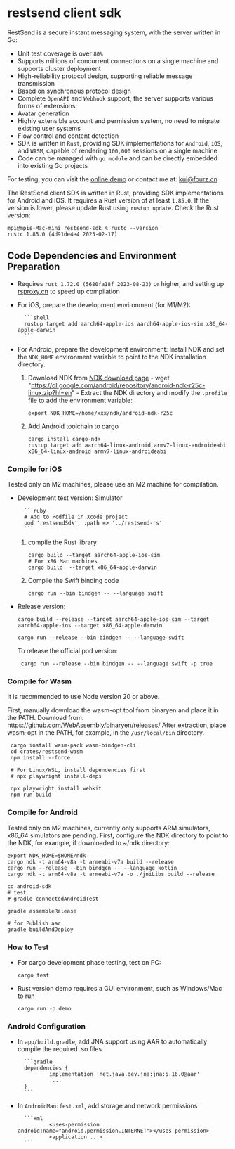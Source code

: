 restsend client sdk
=====

RestSend is a secure instant messaging system, with the server written in Go:
- Unit test coverage is over `80%`
- Supports millions of concurrent connections on a single machine and supports cluster deployment
- High-reliability protocol design, supporting reliable message transmission
- Based on synchronous protocol design
- Complete `OpenAPI` and `Webhook` support, the server supports various forms of extensions: 
- Avatar generation
- Highly extensible account and permission system, no need to migrate existing user systems
- Flow control and content detection
- SDK is written in `Rust`, providing SDK implementations for `Android`, `iOS`, and `WASM`, capable of rendering `100,000` sessions on a single machine
- Code can be managed with `go module` and can be directly embedded into existing Go projects

For testing, you can visit the [online demo](https://chat.ruzhila.cn?from=github) or contact me at: kui@fourz.cn

The RestSend client SDK is written in Rust, providing SDK implementations for Android and iOS. It requires a Rust version of at least `1.85.0`. If the version is lower, please update Rust using `rustup update`.
Check the Rust version:

```shell
mpi@mpis-Mac-mini restsend-sdk % rustc --version
rustc 1.85.0 (4d91de4e4 2025-02-17)
```

## Code Dependencies and Environment Preparation

- Requires `rust 1.72.0 (5680fa18f 2023-08-23)` or higher, and setting up [rsproxy.cn](https://rsproxy.cn) to speed up compilation
- For iOS, prepare the development environment (for M1/M2):

        ```shell
        rustup target add aarch64-apple-ios aarch64-apple-ios-sim x86_64-apple-darwin
        ```

- For Android, prepare the development environment:
     Install NDK and set the `NDK_HOME` environment variable to point to the NDK installation directory.
     1. Download NDK from [NDK download page](https://developer.android.com/ndk/downloads?hl=en)
       - wget "<https://dl.google.com/android/repository/android-ndk-r25c-linux.zip?hl=en>"
       - Extract the NDK directory and modify the `.profile` file to add the environment variable:
        ```shell
        export NDK_HOME=/home/xxx/ndk/android-ndk-r25c
        ```

     2. Add Android toolchain to cargo
        ```shell
        cargo install cargo-ndk
        rustup target add aarch64-linux-android armv7-linux-androideabi x86_64-linux-android armv7-linux-androideabi
        ```

### Compile for iOS

Tested only on M2 machines, please use an M2 machine for compilation.

- Development test version: Simulator

        ```ruby
        # Add to Podfile in Xcode project
        pod 'restsendSdk', :path => '../restsend-rs'
        ```

  1. compile the Rust library
        ```shell
        cargo build --target aarch64-apple-ios-sim
        # For x86 Mac machines
        cargo build  --target x86_64-apple-darwin 
        ```
  1. Compile the Swift binding code

        ```shell
        cargo run --bin bindgen -- --language swift
        ```

- Release version:

   ```shell
   cargo build --release --target aarch64-apple-ios-sim --target aarch64-apple-ios --target x86_64-apple-darwin

   cargo run --release --bin bindgen -- --language swift
   ```
   To release the official pod version:

   ```shell
    cargo run --release --bin bindgen -- --language swift -p true
   ```

### Compile for Wasm

It is recommended to use Node version 20 or above.

First, manually download the wasm-opt tool from binaryen and place it in the PATH. Download from: <https://github.com/WebAssembly/binaryen/releases/>
After extraction, place wasm-opt in the PATH, for example, in the `/usr/local/bin` directory.

```shell
 cargo install wasm-pack wasm-bindgen-cli
 cd crates/restsend-wasm
 npm install --force
 
 # For Linux/WSL, install dependencies first
 # npx playwright install-deps
 
 npx playwright install webkit
 npm run build
```

### Compile for Android

Tested only on M2 machines, currently only supports ARM simulators, x86_64 simulators are pending.
First, configure the NDK directory to point to the NDK, for example, if downloaded to ~/ndk directory:

```shell
export NDK_HOME=$HOME/ndk
cargo ndk -t arm64-v8a -t armeabi-v7a build --release
cargo run --release --bin bindgen -- --language kotlin 
cargo ndk -t arm64-v8a -t armeabi-v7a -o ./jniLibs build --release

cd android-sdk
# test
# gradle connectedAndroidTest

gradle assembleRelease

# for Publish aar
gradle buildAndDeploy
```

### How to Test

- For cargo development phase testing, test on PC:
  ```shell
  cargo test
  ```

- Rust version demo requires a GUI environment, such as Windows/Mac to run
   ```shell
   cargo run -p demo
   ```

### Android Configuration

- In `app/build.gradle`, add JNA support using AAR to automatically compile the required .so files

        ```gradle
        dependencies {
                implementation 'net.java.dev.jna:jna:5.16.0@aar'
                ....
        }
        ```

- In `AndroidManifest.xml`, add storage and network permissions

        ```xml
                <uses-permission android:name="android.permission.INTERNET"></uses-permission>
                <application ...>
        ```